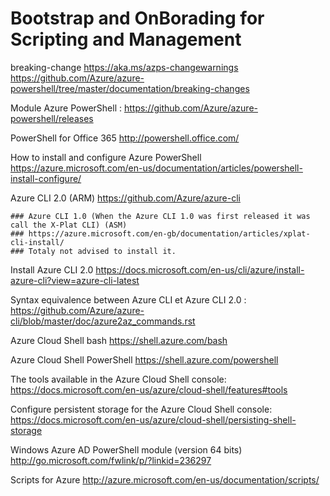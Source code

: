 # Bootstrap and OnBorading for Scripting and Management

breaking-change
https://aka.ms/azps-changewarnings
https://github.com/Azure/azure-powershell/tree/master/documentation/breaking-changes

Module Azure PowerShell :
https://github.com/Azure/azure-powershell/releases

PowerShell for Office 365
http://powershell.office.com/

How to install and configure Azure PowerShell
https://azure.microsoft.com/en-us/documentation/articles/powershell-install-configure/

Azure CLI 2.0 (ARM)
https://github.com/Azure/azure-cli
        
    ### Azure CLI 1.0 (When the Azure CLI 1.0 was first released it was call the X-Plat CLI) (ASM)
    ### https://azure.microsoft.com/en-gb/documentation/articles/xplat-cli-install/ 
    ### Totaly not advised to install it. 

Install Azure CLI 2.0
https://docs.microsoft.com/en-us/cli/azure/install-azure-cli?view=azure-cli-latest

Syntax equivalence between Azure CLI et Azure CLI 2.0 : 
https://github.com/Azure/azure-cli/blob/master/doc/azure2az_commands.rst

Azure Cloud Shell bash
https://shell.azure.com/bash

Azure Cloud Shell PowerShell
https://shell.azure.com/powershell

The tools available in the Azure Cloud Shell console:
https://docs.microsoft.com/en-us/azure/cloud-shell/features#tools

Configure persistent storage for the Azure Cloud Shell console:
https://docs.microsoft.com/en-us/azure/cloud-shell/persisting-shell-storage

Windows Azure AD PowerShell module (version 64 bits)
http://go.microsoft.com/fwlink/p/?linkid=236297

Scripts for Azure
http://azure.microsoft.com/en-us/documentation/scripts/

